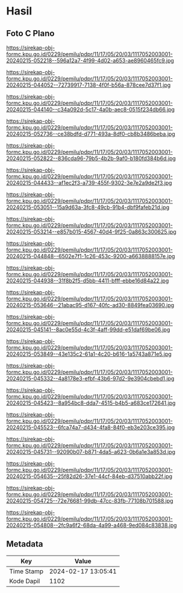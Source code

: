 # Hasil

## Foto C Plano

https://sirekap-obj-formc.kpu.go.id/0229/pemilu/pdpr/11/17/05/20/03/1117052003001-20240215-052218--596a12a7-4f99-4d02-a653-ae8960465fc9.jpg

https://sirekap-obj-formc.kpu.go.id/0229/pemilu/pdpr/11/17/05/20/03/1117052003001-20240215-044052--72739917-7138-4f0f-b56a-878cee7d37f1.jpg

https://sirekap-obj-formc.kpu.go.id/0229/pemilu/pdpr/11/17/05/20/03/1117052003001-20240215-044140--c34a092d-5c17-4a0b-aec8-0515f234db66.jpg

https://sirekap-obj-formc.kpu.go.id/0229/pemilu/pdpr/11/17/05/20/03/1117052003001-20240215-052736--ce38bdfd-d771-493a-8df0-cb8b3486beba.jpg

https://sirekap-obj-formc.kpu.go.id/0229/pemilu/pdpr/11/17/05/20/03/1117052003001-20240215-052822--836cda96-79b5-4b2b-9af0-b180fd384b6d.jpg

https://sirekap-obj-formc.kpu.go.id/0229/pemilu/pdpr/11/17/05/20/03/1117052003001-20240215-044433--af1ec2f3-a739-455f-9302-3e7e2a9de2f3.jpg

https://sirekap-obj-formc.kpu.go.id/0229/pemilu/pdpr/11/17/05/20/03/1117052003001-20240215-053051--15a9d63a-3fc8-49cb-91b4-dbf9fafeb21d.jpg

https://sirekap-obj-formc.kpu.go.id/0229/pemilu/pdpr/11/17/05/20/03/1117052003001-20240215-053214--e857b015-4567-40d4-9f25-0a863c300625.jpg

https://sirekap-obj-formc.kpu.go.id/0229/pemilu/pdpr/11/17/05/20/03/1117052003001-20240215-044848--6502e7f1-1c26-453c-9200-a6638888157e.jpg

https://sirekap-obj-formc.kpu.go.id/0229/pemilu/pdpr/11/17/05/20/03/1117052003001-20240215-044938--31f8b2f5-d5bb-4411-bfff-ebbe16d84a22.jpg

https://sirekap-obj-formc.kpu.go.id/0229/pemilu/pdpr/11/17/05/20/03/1117052003001-20240215-053646--21abac95-d167-40fc-ad30-8849fea03690.jpg

https://sirekap-obj-formc.kpu.go.id/0229/pemilu/pdpr/11/17/05/20/03/1117052003001-20240215-045141--8ac0e55d-4c3f-4aff-99dd-e51daf69be06.jpg

https://sirekap-obj-formc.kpu.go.id/0229/pemilu/pdpr/11/17/05/20/03/1117052003001-20240215-053849--43e135c2-61a1-4c20-b616-1a5743a871e5.jpg

https://sirekap-obj-formc.kpu.go.id/0229/pemilu/pdpr/11/17/05/20/03/1117052003001-20240215-045332--4a8178e3-efbf-43b6-97d2-9e3904cbebd1.jpg

https://sirekap-obj-formc.kpu.go.id/0229/pemilu/pdpr/11/17/05/20/03/1117052003001-20240215-045423--8a954bc8-dda7-4515-b4b5-a683ce172641.jpg

https://sirekap-obj-formc.kpu.go.id/0229/pemilu/pdpr/11/17/05/20/03/1117052003001-20240215-045523--6fca74a7-d434-4fa8-84f0-eb3e203ce395.jpg

https://sirekap-obj-formc.kpu.go.id/0229/pemilu/pdpr/11/17/05/20/03/1117052003001-20240215-045731--92090b07-b871-4da5-a623-0b6a1e3a853d.jpg

https://sirekap-obj-formc.kpu.go.id/0229/pemilu/pdpr/11/17/05/20/03/1117052003001-20240215-054635--25f82d26-37e1-44cf-84eb-d37510abb22f.jpg

https://sirekap-obj-formc.kpu.go.id/0229/pemilu/pdpr/11/17/05/20/03/1117052003001-20240215-054725--72e76681-99db-47cc-83fb-77108b701588.jpg

https://sirekap-obj-formc.kpu.go.id/0229/pemilu/pdpr/11/17/05/20/03/1117052003001-20240215-054808--2fc9a6f2-68da-4a99-a468-9ed084c83838.jpg


## Metadata

| Key        | Value               |
| ---------- | ------------------- |
| Time Stamp | 2024-02-17 13:05:41 |
| Kode Dapil | 1102                |



